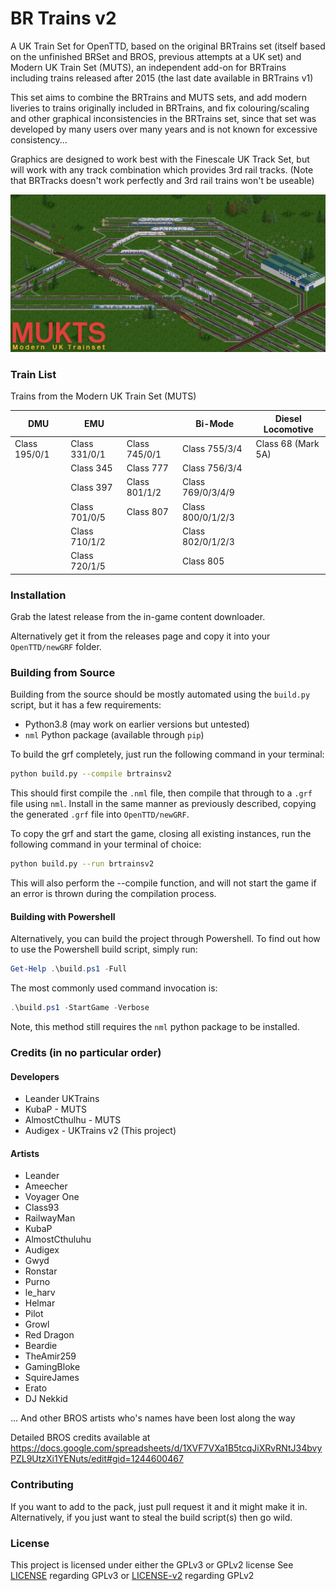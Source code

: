 # BR Trains v2
A UK Train Set for OpenTTD, based on the original BRTrains set (itself based on the unfinished BRSet and BROS, previous attempts at a UK set) and Modern UK Train Set (MUTS), an independent add-on for BRTrains including trains released after 2015 (the last date available in BRTrains v1)

This set aims to combine the BRTrains and MUTS sets, and add modern liveries to trains originally included in BRTrains, and fix colouring/scaling and other graphical inconsistencies in the BRTrains set, since that set was developed by many users over many years and is not known for excessive consistency...

Graphics are designed to work best with the Finescale UK Track Set, but will work with any track combination which provides 3rd rail tracks.
(Note that BRTracks doesn't work perfectly and 3rd rail trains won't be useable)

![Banner](./banner.png)


### Train List

Trains from the Modern UK Train Set (MUTS)

| DMU           | EMU           |               | Bi-Mode           | Diesel Locomotive  |
| ------------- | ------------- | ------------- | ----------------- | ------------------ |
| Class 195/0/1 | Class 331/0/1 | Class 745/0/1 | Class 755/3/4     | Class 68 (Mark 5A) |
|               | Class 345     | Class 777     | Class 756/3/4     |                    |
|               | Class 397     | Class 801/1/2 | Class 769/0/3/4/9 |                    |
|               | Class 701/0/5 | Class 807     | Class 800/0/1/2/3 |                    |
|               | Class 710/1/2 |               | Class 802/0/1/2/3 |                    |
|               | Class 720/1/5 |               | Class 805         |                    |


### Installation
Grab the latest release from the in-game content downloader.

Alternatively get it from the releases page and copy it into your `OpenTTD/newGRF` folder.

### Building from Source
Building from the source should be mostly automated using the `build.py` script, but it has a few requirements:
  - Python3.8 (may work on earlier versions but untested)
  - `nml` Python package (available through `pip`)
  
To build the grf completely, just run the following command in your terminal:
```bash
python build.py --compile brtrainsv2
```
This should first compile the `.nml` file, then compile that through to a `.grf` file using `nml`.  Install in the same manner
as previously described, copying the generated `.grf` file into `OpenTTD/newGRF`.

To copy the grf and start the game, closing all existing instances, run the following command in your terminal of choice:
```bash
python build.py --run brtrainsv2
```
This will also perform the --compile function, and will not start the game if an error is thrown during the compilation process.

#### Building with Powershell
Alternatively, you can build the project through Powershell.
To find out how to use the Powershell build script, simply run:
```powershell
Get-Help .\build.ps1 -Full
```
The most commonly used command invocation is:
```powershell
.\build.ps1 -StartGame -Verbose
```
Note, this method still requires the `nml` python package to be installed.

### Credits (in no particular order)

#### Developers
- Leander UKTrains
- KubaP - MUTS
- AlmostCthulhu - MUTS
- Audigex - UKTrains v2 (This project)

#### Artists

- Leander
- Ameecher
- Voyager One
- Class93
- RailwayMan
- KubaP
- AlmostCthuluhu
- Audigex
- Gwyd
- Ronstar
- Purno
- le_harv
- Helmar
- Pilot
- Growl
- Red Dragon
- Beardie
- TheAmir259
- GamingBloke
- SquireJames
- Erato
- DJ Nekkid

... And other BROS artists who's names have been lost along the way

Detailed BROS credits available at https://docs.google.com/spreadsheets/d/1XVF7VXa1B5tcqJiXRvRNtJ34bvyPZL9UtzXi1YENuts/edit#gid=1244600467


### Contributing
If you want to add to the pack, just pull request it and it might make it in.  
Alternatively, if you just want to steal the build script(s) then go wild.

### License
This project is licensed under either the GPLv3 or GPLv2 license
See [LICENSE](./LICENSE) regarding GPLv3 or [LICENSE-v2](./LICENSE-V2) regarding GPLv2
